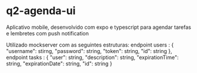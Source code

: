 # q2-agenda-ui
Aplicativo mobile, desenvolvido com expo e typescript para agendar tarefas e lembretes com push notification

Utilizado mockserver com as seguintes estruturas:
endpoint users :
{
  "username": stirng,
  "password": string,
  "token": string,
  "id": string
},
endpoint tasks :
{
  "user": string,
  "description": string,
  "expirationTime": string,
  "expirationDate": string,
  "id": string
 }
